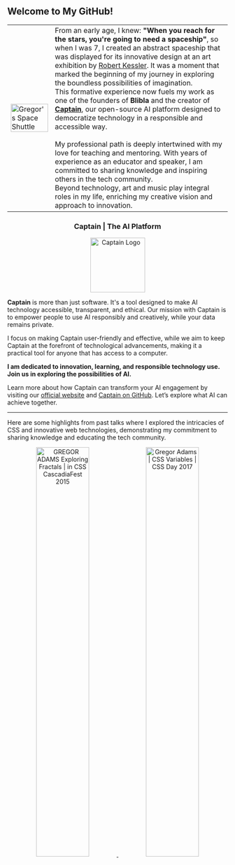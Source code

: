## Welcome to My GitHub!

<table>
    <tr>
        <td width="20%">
            <img src="https://github.com/pixelass/pixelass/assets/1148334/50103ab9-30cb-4868-983d-efeb4d99059e" alt="Gregor's Space Shuttle" width="100%"/>
        </td>
        <td>
            From an early age, I knew: <strong>"When you reach for the stars, you're going to need a spaceship"</strong>, so when I was 7, I created an abstract spaceship that was displayed for its innovative design at an art exhibition by <a href="https://www.robert-kessler.de">Robert Kessler</a>. It was a moment that marked the beginning of my journey in exploring the boundless possibilities of imagination.<br/>
            This formative experience now fuels my work as one of the founders of <strong>Blibla</strong> and the creator of <a href="https://blibla.com/captain"><strong>Captain</strong></a>, our open-source AI platform designed to democratize technology in a responsible and accessible way.<br/><br/>
            My professional path is deeply intertwined with my love for teaching and mentoring. With years of experience as an educator and speaker, I am committed to sharing knowledge and inspiring others in the tech community.<br/>
            Beyond technology, art and music play integral roles in my life, enriching my creative vision and approach to innovation.<br/>
        </td>
    </tr>
</table>


<h3 align="center">Captain | The AI Platform</h3>

<p align="center">
    <img src="https://github.com/pixelass/pixelass/assets/1148334/4077e074-50c4-4d36-9fff-43c345e733c3" alt="Captain Logo" width="125"/>
</p>

**Captain** is more than just software. It's a tool designed to make AI technology accessible, transparent, and ethical. Our mission with Captain is to empower people to use AI responsibly and creatively, while your data remains private.

I focus on making Captain user-friendly and effective, while we aim to keep Captain at the forefront of technological advancements, making it a practical tool for anyone that has access to a computer.

**I am dedicated to innovation, learning, and responsible technology use. Join us in exploring the possibilities of AI.**

Learn more about how Captain can transform your AI engagement by visiting our [official website](https://get-captain.com) and [Captain on GitHub](https://github.com/blib-la/captain). Let’s explore what AI can achieve together.

---

Here are some highlights from past talks where I explored the intricacies of CSS and innovative web technologies, demonstrating my commitment to sharing knowledge and educating the tech community.

<p align="center">
    <a href="https://www.youtube.com/watch?v=Y2G4nhkBYkc">
        <img src="https://i.ytimg.com/vi/Y2G4nhkBYkc/maxresdefault.jpg" width="49%" alt="GREGOR ADAMS Exploring Fractals | in CSS CascadiaFest 2015" />
    </a>
    <a href="https://www.youtube.com/watch?v=Os6f2m8VDGU">
        <img src="https://i.ytimg.com/vi/Os6f2m8VDGU/maxresdefault.jpg" width="49%" alt="Gregor Adams | CSS Variables | CSS Day 2017" />
    </a>
</p>
